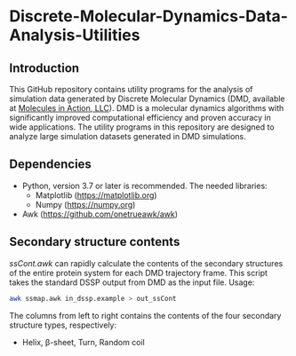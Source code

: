 # Discrete-Molecular-Dynamics-Data-Analysis-Utilities
## Introduction
This GitHub repository contains utility programs for the analysis of simulation data generated by Discrete Molecular Dynamics (DMD, available at [Molecules in Action, LLC](https://www.moleculesinaction.com/pdmd.html)).
DMD is a molecular dynamics algorithms with significantly improved computational efficiency and proven accuracy in wide applications. 
The utility programs in this repository are designed to analyze large simulation datasets generated in DMD simulations. 

## Dependencies
* Python, version 3.7 or later is recommended. The needed libraries:
  * Matplotlib (https://matplotlib.org)
  * Numpy (https://numpy.org)
* Awk (https://github.com/onetrueawk/awk)

## Secondary structure contents
*ssCont.awk* can rapidly calculate the contents of the secondary structures of the entire protein system for each DMD trajectory frame.
This script takes the standard DSSP output from DMD as the input file.
Usage:
```bash
awk ssmap.awk in_dssp.example > out_ssCont
```
The columns from left to right contains the contents of the four secondary structure types, respectively:
* Helix, β-sheet, Turn, Random coil

<?
## Fibrillar aggregate morphology analysis
Briefly, we can differentiated protein aggregates using their respective morphologies, i.e. number of layers and β-sheet sizes. The two types of fibrillar aggregates are: 
* Amyloid fibrils, which has a small number of β-sheet layers (typicall 2). Example
* Nanocrystals, which has a large number of layers (typically 2+ ). Example
In a given molecular system, the total number of peptide chains is constant. Therefore, a nanocrystal conformation will have more layers but small-sized β-sheets, while a fibril will have fewer layers but large-sized β-sheets.


## 2-dimensional PMF visualization
?>
